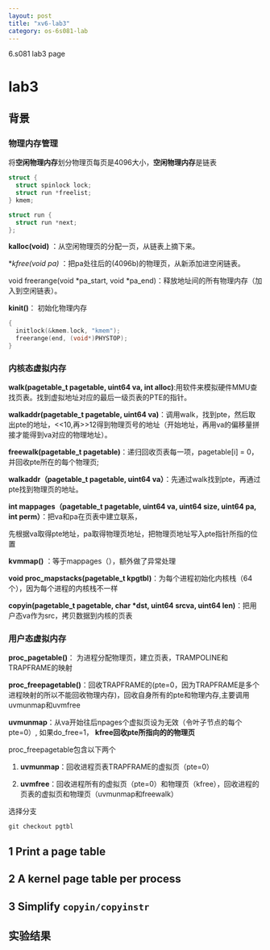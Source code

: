 ```yaml
---
layout: post
title: "xv6-lab3"
category: os-6s081-lab
---
```


6.s081 lab3 page

# lab3
## 背景

### 物理内存管理

将**空闲物理内存**划分物理页每页是4096大小，**空闲物理内存**是链表

```c
struct {
  struct spinlock lock;
  struct run *freelist;
} kmem;

struct run {
  struct run *next;
};
```

**kalloc(void)** ：从空闲物理页的分配一页，从链表上摘下来。

**kfree(void *pa)** ：把pa处往后的(4096b)的物理页，从新添加进空闲链表。

void freerange(void *pa_start, void *pa_end)：释放地址间的所有物理内存（加入到空闲链表）。

**kinit()**： 初始化物理内存

```c
{
  initlock(&kmem.lock, "kmem");
  freerange(end, (void*)PHYSTOP);
}
```

### 内核态虚拟内存

**walk(pagetable_t pagetable, uint64 va, int alloc)**:用软件来模拟硬件MMU查找页表。找到虚拟地址对应的最后一级页表的PTE的指针。

**walkaddr(pagetable_t pagetable, uint64 va)**：调用walk，找到pte，然后取出pte的地址，<<10,再>>12得到物理页号的地址（开始地址，再用va的偏移量拼接才能得到va对应的物理地址）。

**freewalk(pagetable_t pagetable)**：递归回收页表每一项，pagetable[i] = 0，并回收pte所在的每个物理页;

**walkaddr（pagetable_t pagetable, uint64 va）**：先通过walk找到pte，再通过pte找到物理页的地址。

**int mappages（pagetable_t pagetable, uint64 va, uint64 size, uint64 pa, int perm）**：把va和pa在页表中建立联系，

先根据va取得pte地址，pa取得物理页地址，把物理页地址写入pte指针所指的位置

**kvmmap()** ：等于mappages（），额外做了异常处理

**void proc_mapstacks(pagetable_t kpgtbl)**：为每个进程初始化内核栈（64个），因为每个进程的内核栈不一样

**copyin(pagetable_t pagetable, char *dst, uint64 srcva, uint64 len)**：把用户态va作为src，拷贝数据到内核的页表

### 用户态虚拟内存

**proc_pagetable()**： 为进程分配物理页，建立页表，TRAMPOLINE和TRAPFRAME的映射

**proc_freepagetable()**：回收TRAPFRAME的(pte=0，因为TRAPFRAME是多个进程映射的所以不能回收物理内存)，回收自身所有的pte和物理内存,主要调用uvmunmap和uvmfree

**uvmunmap**：从va开始往后npages个虚拟页设为无效（令叶子节点的每个pte=0）, 如果do_free=1， **kfree回收pte所指向的的物理页**

proc_freepagetable包含以下两个

1. **uvmunmap**：回收进程页表TRAPFRAME的虚拟页（pte=0）

2. **uvmfree**：回收进程所有的虚拟页（pte=0）和物理页（kfree），回收进程的页表的虚拟页和物理页（uvmunmap和freewalk）

选择分支

```shell
git checkout pgtbl
```

## 1  Print a page table

## 2 A kernel page table per process

## 3 Simplify `copyin/copyinstr`



## 实验结果

